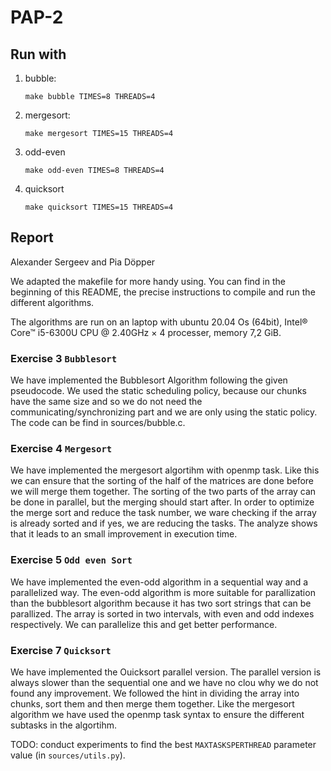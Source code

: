 # PAP-2

## Run with

1. bubble:
   ```shell
   make bubble TIMES=8 THREADS=4
   ```
2. mergesort:
   ```shell
   make mergesort TIMES=15 THREADS=4
   ```
3. odd-even
   ```shell
   make odd-even TIMES=8 THREADS=4
   ```
4. quicksort
   ```shell
   make quicksort TIMES=15 THREADS=4
   ```

## Report
Alexander Sergeev and Pia Döpper

We adapted the makefile for more handy using. You can find in the beginning of this README, the precise instructions to compile and run the different algorithms.

The algorithms are run on an laptop with ubuntu 20.04 Os (64bit), Intel® Core™ i5-6300U CPU @ 2.40GHz × 4 processer, memory 7,2 GiB. 

### Exercise 3 `Bubblesort`
We have implemented the Bubblesort Algorithm following the given pseudocode. We used the static scheduling policy, because our chunks have the same size and so we do not need the communicating/synchronizing part and we are only using the static policy. The code can be find in sources/bubble.c. 


### Exercise 4 `Mergesort`
We have implemented the mergesort algortihm with openmp task. Like this we can ensure that the sorting of the half of the matrices are done before we will merge them together. The sorting of the two parts of the array can be done in parallel, but the merging should start after. In order to optimize the merge sort and reduce the task number, we ware checking if the array is already sorted and if yes, we are reducing the tasks. The analyze shows that it leads to an small improvement in execution time.


### Exercise 5 `Odd even Sort`
We have implemented the even-odd algorithm in a sequential way and a parallelized way. 
The even-odd algorithm is more suitable for parallization than the bubblesort algorithm because it has two sort strings that can be parallized. The array is sorted in two intervals, with even and odd indexes respectively. We can parallelize this and get better performance. 

### Exercise 7 `Quicksort`
We have implemented the Ouicksort parallel version. The parallel version is always slower than the sequential one and we have no clou why we do not found any improvement. We followed the hint in dividing the array into chunks, sort them and then merge them together. Like the mergesort algorithm we have used the openmp task syntax to ensure the different subtasks in the algortihm.


TODO: conduct experiments to find the best `MAXTASKSPERTHREAD` parameter value (in `sources/utils.py`).
